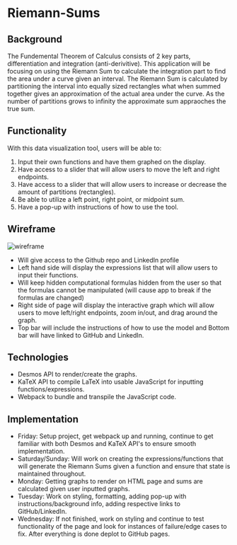 # Riemann-Sums

## Background

The Fundemental Theorem of Calculus consists of 2 key parts, differentiation and integration (anti-derivitive). This application will be focusing on using the Riemann Sum to calculate the integration part to find the area under a curve given an interval. The Riemann Sum is calculated by partitioning the interval into equally sized rectangles what when summed together gives an approximation of the actual area under the curve. As the number of partitions grows to infinity the approximate sum appraoches the true sum.

## Functionality

With this data visualization tool, users will be able to:

1. Input their own functions and have them graphed on the display.
2. Have access to a slider that will allow users to move the left and right endpoints.
3. Have access to a slider that will allow users to increase or decrease the amount of partitions (rectangles).
4. Be able to utilize a left point, right point, or midpoint sum.
5. Have a pop-up with instructions of how to use the tool.

## Wireframe

![wireframe](https://user-images.githubusercontent.com/116383442/216483777-75ae0826-36a8-4d26-bffe-fbb4a69fb446.png)

- Will give access to the Github repo and LinkedIn profile
- Left hand side will display the expressions list that will allow users to input their functions.
- Will keep hidden computational formulas hidden from the user so that the formulas cannot be manipulated (will cause app to break if the formulas are changed)
- Right side of page will display the interactive graph which will allow users to move left/right endpoints, zoom in/out, and drag around the graph.
- Top bar will include the instructions of how to use the model and Bottom bar will have linked to GitHub and LinkedIn.

## Technologies

- Desmos API to render/create the graphs.
- KaTeX API to compile LaTeX into usable JavaScript for inputting functions/expressions.
- Webpack to bundle and transpile the JavaScript code.

## Implementation

- Friday: Setup project, get webpack up and running, continue to get familiar with both Desmos and KaTeX API's to ensure smooth implementation.
- Saturday/Sunday: Will work on creating the expressions/functions that will generate the Riemann Sums given a function and ensure that state is maintained throughout.
- Monday: Getting graphs to render on HTML page and sums are calculated given user inputted graphs.
- Tuesday: Work on styling, formatting, adding pop-up with instructions/background info, adding respective links to GitHub/LinkedIn.
- Wednesday: If not finished, work on styling and continue to test functionality of the page and look for instances of failure/edge cases to fix. After everything is done deplot to GitHub pages.
